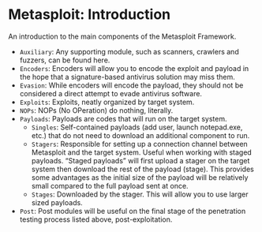 # Metasploit: Introduction

An introduction to the main components of the Metasploit Framework.

- `Auxiliary`: Any supporting module, such as scanners, crawlers and fuzzers, can be found here.
- `Encoders`: Encoders will allow you to encode the exploit and payload in the hope that a signature-based antivirus solution may miss them.
- `Evasion`: While encoders will encode the payload, they should not be considered a direct attempt to evade antivirus software.
- `Exploits`: Exploits, neatly organized by target system.
- `NOPs`: NOPs (No OPeration) do nothing, literally.
- `Payloads`: Payloads are codes that will run on the target system.
    - `Singles`: Self-contained payloads (add user, launch notepad.exe, etc.) that do not need to download an additional component to run.
    - `Stagers`: Responsible for setting up a connection channel between Metasploit and the target system. Useful when working with staged payloads. “Staged payloads” will first upload a stager on the target system then download the rest of the payload (stage). This provides some advantages as the initial size of the payload will be relatively small compared to the full payload sent at once.
    - `Stages`: Downloaded by the stager. This will allow you to use larger sized payloads.
- `Post`: Post modules will be useful on the final stage of the penetration testing process listed above, post-exploitation.

